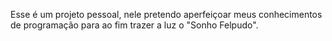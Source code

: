 Esse é um projeto pessoal, nele pretendo aperfeiçoar meus conhecimentos de programação para ao fim trazer a luz o "Sonho Felpudo".
